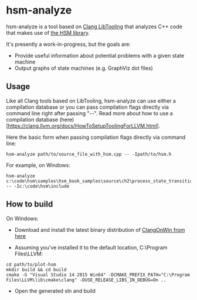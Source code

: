 # hsm-analyze

hsm-analyze is a tool based on [Clang LibTooling](https://clang.llvm.org/docs/LibTooling.html) that analyzes C++ code that makes use of [the HSM library](https://github.com/amaiorano/hsm).

It's presently a work-in-progress, but the goals are:
- Provide useful information about potential problems with a given state machine
- Output graphs of state machines (e.g. GraphViz dot files)


## Usage

Like all Clang tools based on LibTooling, hsm-analyze can use either a compilation database or you can pass compilation flags directly via command line right after passing "--". Read more about how to use a compilation database (here)[https://clang.llvm.org/docs/HowToSetupToolingForLLVM.html].

Here the basic form when passing compilation flags directly via command line:

```
hsm-analyze path/to/source_file_with_hsm.cpp -- -Ipath/to/hsm.h
```

For example, on Windows:
```
hsm-analyze c:\code\hsm\samples\hsm_book_samples\source\ch2\process_state_transitions.cpp  -- -Ic:\code\hsm\include
```


## How to build

On Windows:

* Download and install the latest binary distribution of [ClangOnWin from here](https://sourceforge.net/projects/clangonwin/files/MsvcBuild/)

* Assuming you've installed it to the default location, C:\Program Files\LLVM:

```
cd path/to/plot-hsm
mkdir build && cd build
cmake -G "Visual Studio 14 2015 Win64" -DCMAKE_PREFIX_PATH="C:\Program Files\LLVM\lib\cmake\clang" -DUSE_RELEASE_LIBS_IN_DEBUG=On ..
```

* Open the generated sln and build
